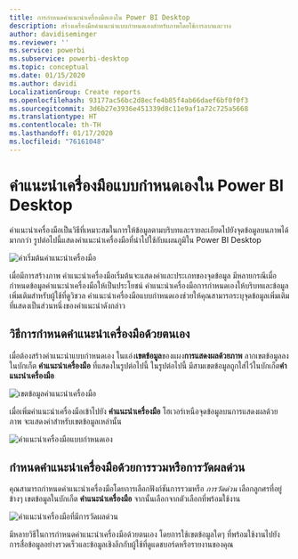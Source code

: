 ```yaml
---
title: การกำหนดคำแนะนำเครื่องมือเองใน Power BI Desktop
description: สร้างเครื่องมือคำแนะนำแบบกำหนดเองสำหรับภาพโดยใช้การลากและวาง
author: davidiseminger
ms.reviewer: ''
ms.service: powerbi
ms.subservice: powerbi-desktop
ms.topic: conceptual
ms.date: 01/15/2020
ms.author: davidi
LocalizationGroup: Create reports
ms.openlocfilehash: 93177ac56bc2d8ecfe4b85f4ab66daef6bf0f0f3
ms.sourcegitcommit: 3d6b27e3936e451339d8c11e9af1a72c725a5668
ms.translationtype: HT
ms.contentlocale: th-TH
ms.lasthandoff: 01/17/2020
ms.locfileid: "76161048"
---
```

# <a name="customize-tooltips-in-power-bi-desktop"></a>คำแนะนำเครื่องมือแบบกำหนดเองใน Power BI Desktop

คำแนะนำเครื่องมือเป็นวิธีที่เหมาะสมในการให้ข้อมูลตามบริบทและรายละเอียดไปยังจุดข้อมูลบนภาพได้มากกว่า รูปต่อไปนี้แสดงคำแนะนำเครื่องมือที่นำไปใช้กับแผนภูมิใน Power BI Desktop

![ค่าเริ่มต้นคำแนะนำเครื่องมือ](media/desktop-custom-tooltips/custom-tooltips-1.png)

เมื่อมีการสร้างภาพ คำแนะนำเครื่องมือเริ่มต้นจะแสดงค่าและประเภทของจุดข้อมูล มีหลายกรณีเมื่อกำหนดข้อมูลคำแนะนำเครื่องมือให้เป็นประโยชน์ คำแนะนำเครื่องมือการกำหนดเองให้บริบทและข้อมูลเพิ่มเติมสำหรับผู้ใช้ที่ดูวิชวล คำแนะนำเครื่องมือแบบกำหนดเองช่วยให้คุณสามารถระบุจุดข้อมูลเพิ่มเติมที่แสดงเป็นส่วนหนึ่งของคำแนะนำดังกล่าว

## <a name="how-to-customize-tooltips"></a>วิธีการกำหนดคำแนะนำเครื่องมือด้วยตนเอง

เมื่อต้องสร้างคำแนะนำแบบกำหนดเอง ในแอ่ง**เขตข้อมูล**ของแผง**การแสดงผลด้วยภาพ** ลากเขตข้อมูลลงในบักเก็ต **คำแนะนำเครื่องมือ** ที่แสดงในรูปต่อไปนี้ ในรูปต่อไปนี้ มีสามเขตข้อมูลถูกใส่ไว้ในบักเก็ต**คำแนะนำเครื่องมือ**

![เขตข้อมูลคำแนะนำเครื่องมือ](media/desktop-custom-tooltips/custom-tooltips-2.png)

เมื่อเพิ่มคำแนะนำเครื่องมือเข้าไปยัง **คำแนะนำเครื่องมือ** โฮเวอร์เหนือจุดข้อมูลบนการแสดงผลด้วยภาพ จะแสดงค่าสำหรับเขตข้อมูลเหล่านั้น

![คำแนะนำเครื่องมือแบบกำหนดเอง](media/desktop-custom-tooltips/custom-tooltips-3.png)

## <a name="customizing-tooltips-with-aggregation-or-quick-measures"></a>กำหนดคำแนะนำเครื่องมือด้วยการรวมหรือการวัดผลด่วน

คุณสามารถกำหนดคำแนะนำเครื่องมือโดยการเลือกฟังก์ชันการรวมหรือ *การวัดด่วน* เลือกลูกศรที่อยู่ข้างๆ เขตข้อมูลในบักเก็ต **คำแนะนำเครื่องมือ** จากนั้นเลือกจากตัวเลือกที่พร้อมใช้งาน

![คำแนะนำเครื่องมือที่มีการวัดผลด่วน](media/desktop-custom-tooltips/custom-tooltips-4.png)

มีหลายวิธีในการกำหนดคำแนะนำเครื่องมือด้วยตนเอง โดยการใช้เขตข้อมูลใดๆ ที่พร้อมใช้งานไปยังการสื่อข้อมูลอย่างรวดเร็วและข้อมูลเชิงลึกกับผู้ใช้ที่ดูแดชบอร์ดหรือรายงานของคุณ
